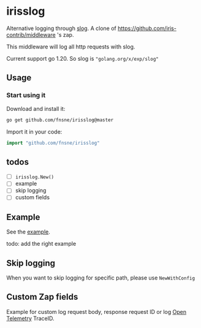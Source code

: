 # irisslog

Alternative logging through [slog](https://pkg.go.dev/golang.org/x/exp/slog). A clone of https://github.com/iris-contrib/middleware 's zap.

This middleware will log all http requests with slog.

Current support go 1.20. So slog is `"golang.org/x/exp/slog"`


## Usage

### Start using it

Download and install it:

[//]: # (todo after pull request, change the script below to the correct path)
```sh
go get github.com/fnsne/irisslog@master
```

Import it in your code:

```go
import "github.com/fnsne/irisslog"
```
## todos
- [ ] `irisslog.New()`
- [ ] example
- [ ] skip logging
- [ ] custom fields

## Example

See the [example](_examples/example_1/main.go).

todo: add the right example

## Skip logging

When you want to skip logging for specific path,
please use `NewWithConfig`


## Custom Zap fields
Example for custom log request body, response request ID or log [Open Telemetry](https://opentelemetry.io/) TraceID.

